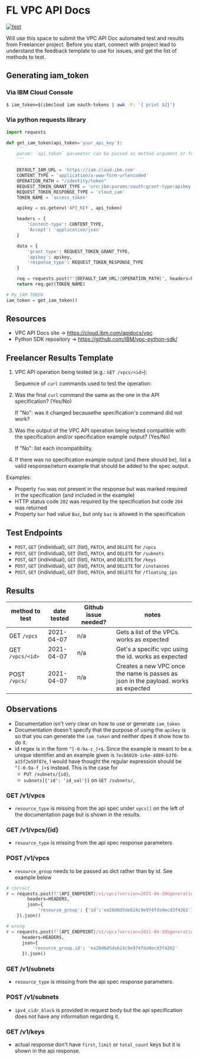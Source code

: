 # FL VPC API Docs

[![test](https://github.com/stemke/fl-vpc-apidoc/actions/workflows/test.yml/badge.svg)](https://github.com/stemke/fl-vpc-apidoc/actions/workflows/test.yml)

Will use this space to submit the VPC API Doc automated test and results from Freelancer project.  Before you start, connect with project lead to understand the feedback template to use for issues, and get the list of methods to test.

## Generating iam_token

### Via IBM Cloud Console

```sh
$ iam_token=$(ibmcloud iam oauth-tokens | awk -F: '{ print $2}')
```

### Via python requests library

```python
import requests

def get_iam_token(api_token='your_api_key'):
    '''
    param: `api_token` parameter can be passed as method argument or from environment variables
    '''

    DEFAULT_IAM_URL = 'https://iam.cloud.ibm.com'
    CONTENT_TYPE = 'application/x-www-form-urlencoded'
    OPERATION_PATH = "/identity/token"
    REQUEST_TOKEN_GRANT_TYPE = 'urn:ibm:params:oauth:grant-type:apikey'
    REQUEST_TOKEN_RESPONSE_TYPE = 'cloud_iam'
    TOKEN_NAME = 'access_token'

    apikey = os.getenv('API_KEY', api_token)

    headers = {
        'Content-type': CONTENT_TYPE,
        'Accept': 'application/json'
    }

    data = {
        'grant_type': REQUEST_TOKEN_GRANT_TYPE,
        'apikey': apikey,
        'response_type': REQUEST_TOKEN_RESPONSE_TYPE
    }

    req = requests.post(f"{DEFAULT_IAM_URL}{OPERATION_PATH}", headers=headers, data=data).json()
    return req.get(TOKEN_NAME)

# My IAM TOKEN
iam_token = get_iam_token()
```

## Resources

* VPC API Docs site -> https://cloud.ibm.com/apidocs/vpc
* Python SDK repository -> https://github.com/IBM/vpc-python-sdk/

## Freelancer Results Template

1. VPC API operation being tested (e.g.: `GET /vpcs/<id>`):

    Sequence of `curl` commands used to test the operation:

2. Was the final `curl` command the same as the one in the API specification?  (Yes/No)

    If "No": was it changed becausethe specification's command did not work?

3. Was the output of the VPC API operation being tested compatible with the specification and/or specification example output? (Yes/No)

    If "No": list each incompatibility.

4. If there was no specification example output (and there should be), list a valid response/return example that should be added to the spec output.

Examples:

* Property `foo` was not present in the response but was marked required in the specification (and included in the example)
* HTTP status code `202` was required by the specification but code `204` was returned
* Property `bar` had value `Baz`, but only `baz` is allowed in the specification

## Test Endpoints

* `POST`, `GET` (individual), `GET` (list), `PATCH`, and `DELETE` for `/vpcs`
* `POST`, `GET` (individual), `GET` (list), `PATCH`, and `DELETE` for `/subnets`
* `POST`, `GET` (individual), `GET` (list), `PATCH`, and `DELETE` for `/keys`
* `POST`, `GET` (individual), `GET` (list), `PATCH`, and `DELETE` for `/instances`
* `POST`, `GET` (individual), `GET` (list), `PATCH`, and `DELETE` for `/floating_ips`

## Results

| method to test   | date tested | Github issue needed? | notes                                                                               |
| ---------------- | ----------- | -------------------- | ----------------------------------------------------------------------------------- |
| GET `/vpcs`      | 2021-04-07  | n/a                  | Gets a list of the VPCs. works as expected                                          |
| GET `/vpcs/<id>` | 2021-04-07  | n/a                  | Get's a specific vpc using the id. works as expected                                |
| POST `/vpcs/`    | 2021-04-07  | n/a                  | Creates a new VPC once the name is passes as json in the payload. works as expected |

## Observations

* Documentation isn't very clear on how to use or generate `iam_token`
* Documentation doesn't specify that the purpose of using the `apikey` is so that you can generate the `iam_token` and neither dpes it show how to do it.
* id regex is in the form `^[-0-9a-z_]+$`. Since the example is meant to be a unique identifier and an example given is `7ec86020-1c6e-4889-b3f0-a15f2e50f87e`, I would have thought the regular expression should be ``^[-0-9a-f_]+$`` instead. This is the case for
  * `PUT /subnets/{id}`,
  * `subnets[{'id': 'id_val'}]` on `GET /subnets/`,

### GET /v1/vpcs

* `resource_type` is missing from the api spec under `vpcs[]` on the left of the documentation page but is shown in the results.

### GET /v1/vpcs/{id}

* `resource_type` is missing from the api spec response parameters

### POST /v1/vpcs

* `resource_group` needs to be passed as dict rather than by id. See example below

```python
# correct
r = requests.post(f"{API_ENDPOINT}/v1/vpcs?version=2021-04-20&generation=2",
        headers=HEADERS,
        json={
            'resource_group': {'id':'ea28d6d5de624c9e974fda9ecd3f4262'}
    }).json()

# wrong
r = requests.post(f"{API_ENDPOINT}/v1/vpcs?version=2021-04-20&generation=2",
      headers=HEADERS,
      json={
          'resource_group.id': 'ea28d6d5de624c9e974fda9ecd3f4262'
      }).json()
```

### GET /v1/subnets

* `resource_type` is missing from the api spec response parameters.

### POST /v1/subnets

* `ipv4_cidr_block` is provided in request body but the api specification does not have any information regarding it.

### GET /v1/keys

* actual response don't have `first`, `limit` or `total_count` keys but it is shown in the api response.
